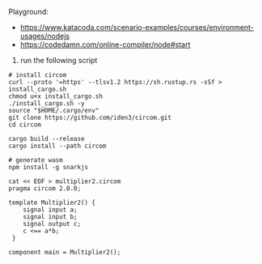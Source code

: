 Playground:

- https://www.katacoda.com/scenario-examples/courses/environment-usages/nodejs
- https://codedamn.com/online-compiler/node#start

1. run the following script
```
# install circom
curl --proto '=https' --tlsv1.2 https://sh.rustup.rs -sSf > install_cargo.sh
chmod u+x install_cargo.sh
./install_cargo.sh -y
source "$HOME/.cargo/env"
git clone https://github.com/iden3/circom.git
cd circom

cargo build --release
cargo install --path circom

# generate wasm
npm install -g snarkjs

cat << EOF > multiplier2.circom
pragma circom 2.0.0;

template Multiplier2() {
    signal input a;
    signal input b;
    signal output c;
    c <== a*b;
 }

component main = Multiplier2();


